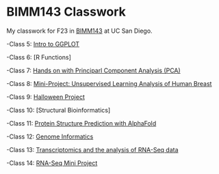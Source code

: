 # BIMM143 Classwork
My classwork for F23 in [BIMM143](https://bioboot.github.io/bimm143_F23/) at UC San Diego.

-Class 5: [Intro to GGPLOT](https://github.com/lhmel/bimm143_github2/blob/main/class05/class05.md)

-Class 6: [R Functions]

-Class 7: [Hands on with Principarl Component Analysis (PCA)](https://github.com/lhmel/bimm143_github2/blob/main/class07/Class%207.md)

-Class 8: [Mini-Project: Unsupervised Learning Analysis of Human Breast](https://github.com/lhmel/bimm143_github2/blob/main/class08_mini_project/class08_mini_project.md)

-Class 9: [Halloween Project](https://github.com/lhmel/bimm143_github2/blob/main/class09halloween/class09.md)

-Class 10: [Structural Bioinformatics] 

-Class 11: [Protein Structure Prediction with AlphaFold](https://github.com/lhmel/bimm143_github2/blob/main/class11/class11.md)

-Class 12: [Genome Informatics](https://github.com/lhmel/bimm143_github2/blob/main/class12/class12.md)

-Class 13: [Transcriptomics and the analysis of RNA-Seq data](https://github.com/lhmel/bimm143_github2/blob/main/class13/class13.md)

-Class 14: [RNA-Seq Mini Project](https://github.com/lhmel/bimm143_github2/blob/main/class14/class14.md)